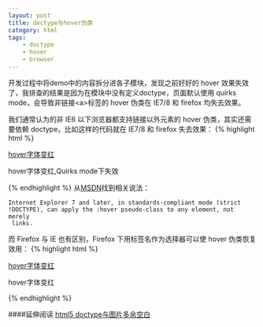 ```yaml
---
layout: post
title: doctype与hover伪类
category: html
tags: 
    - doctype
    - hover
    - browser
---
```


开发过程中将demo中的内容拆分进各子模块，发现之前好好的 hover 效果失效了，我排查的结果是因为在模块中没有定义doctype，页面默认使用 quirks mode，会导致非链接&lt;a&gt;标签的 hover 伪类在 IE7/8 和 firefox 均失去效果。

我们通常认为的非 IE6 以下浏览器都支持链接以外元素的 hover 伪类，其实还需要依赖 doctype，比如这样的代码就在 IE7/8 和 firefox 失去效果：
{% highlight html %}
<html>
    <head>
        <style>
        .hover-test:hover{color:#f00;}
    </style>
    </head>
    <body>
        <a class="hover-test" href="#">hover字体变红</a>
        <p class="hover-test">hover字体变红,Quirks mode下失效</p>
    </body>
</html>
{% endhighlight %}
从<a href="http://msdn.microsoft.com/en-us/library/ee371281(v=Expression.30).aspx" target="_blank">MSDN</a>找到相关说法：

    Internet Explorer 7 and later, in standards-compliant mode (strict
    !DOCTYPE), can apply the :hover pseudo-class to any element, not merely
     links.

而 Firefox 与 IE 也有区别，Firefox 下用标签名作为选择器可以使 hover 伪类恢复效用：
{% highlight html %}
<html>
    <head>
        <style>
        p.hover-test:hover{color:#f00;}
        </style>
    </head>
    <body>
        <a class="hover-test" href="#">hover字体变红</a>
        <p class="hover-test">hover字体变红</p>
    </body>
</html>
{% endhighlight %}

####延伸阅读
<a href="http://nunumick.me/blog/2010/01/html5-doctype-and-img-space.html" target="_blank">html5 doctype与图片多余空白</a>
